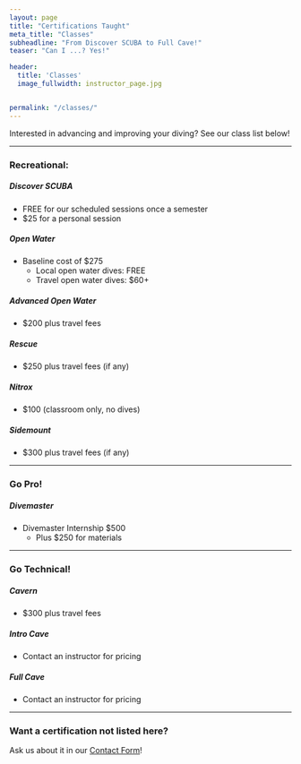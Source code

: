 ```yaml
---
layout: page
title: "Certifications Taught"
meta_title: "Classes"
subheadline: "From Discover SCUBA to Full Cave!"
teaser: "Can I ...? Yes!"

header:
  title: 'Classes'
  image_fullwidth: instructor_page.jpg


permalink: "/classes/"
---
```

Interested in advancing and improving your diving? See our class list below!

<hr>

### Recreational:
##### Discover SCUBA
- FREE for our scheduled sessions once a semester
- $25 for a personal session
##### Open Water
- Baseline cost of $275
    - Local open water dives: FREE
    - Travel open water dives: $60+
##### Advanced Open Water
- $200 plus travel fees
##### Rescue
- $250 plus travel fees (if any)
##### Nitrox
- $100 (classroom only, no dives)
##### Sidemount
- $300 plus travel fees (if any)
<hr>

### Go Pro!
##### Divemaster
- Divemaster Internship $500
    - Plus $250 for materials
<hr>

### Go Technical!
##### Cavern
- $300 plus travel fees
##### Intro Cave
- Contact an instructor for pricing
##### Full Cave
- Contact an instructor for pricing
<hr>

### Want a certification not listed here? 
Ask us about it in our [Contact Form](/contact/)!
